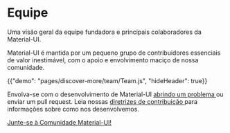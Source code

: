 # Equipe

<p class="description">Uma visão geral da equipe fundadora e principais colaboradores da Material-UI.</p>

Material-UI é mantida por um pequeno grupo de contribuidores essenciais de valor inestimável, com o apoio e envolvimento maciço de nossa comunidade.

{{"demo": "pages/discover-more/team/Team.js", "hideHeader": true}}

Envolva-se com o desenvolvimento de Material-UI [ abrindo um problema ](https://github.com/mui-org/material-ui/issues/new) ou enviar um pull request. Leia nossas [ diretrizes de contribuição ](https://github.com/mui-org/material-ui/blob/next/CONTRIBUTING.md) para informações sobre como nos desenvolvemos.

[Junte-se à Comunidade Material-UI!](/discover-more/community/)